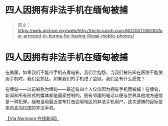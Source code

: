 # 四人因拥有非法手机在缅甸被捕

> 原文：<https://web.archive.org/web/http://techcrunch.com:80/2007/08/06/four-arrested-in-burma-for-having-illegal-mobile-phones/>

# 四人因拥有非法手机在缅甸被捕

在美国，如果我们不能带手机去看电影，我们会抱怨，当我们被告知在医院不能使用手机时，我们会抓狂。如果我们的手机进了监狱，我们会有什么感觉？

在缅甸——以前被称为缅甸——最近有四个人仅仅因为拥有手机而被捕！在缅甸，新闻和所有形式的媒体都是国家控制的，拥有邻国的电话以便与世界其他地方通信是一种犯罪。缅甸当局最近宣布打击边境地区的非法手机用户。这次逮捕的目标是来自孟加拉国的非法手机。

[【Via Narinjara 在线新闻】](https://web.archive.org/web/20210302021553/http://www.narinjara.com/details.asp?id=1379)